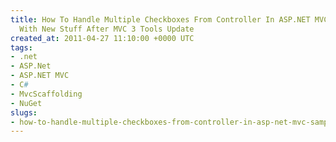 ```yaml
---
title: How To Handle Multiple Checkboxes From Controller In ASP.NET MVC - Sample App
  With New Stuff After MVC 3 Tools Update
created_at: 2011-04-27 11:10:00 +0000 UTC
tags:
- .net
- ASP.Net
- ASP.NET MVC
- C#
- MvcScaffolding
- NuGet
slugs:
- how-to-handle-multiple-checkboxes-from-controller-in-asp-net-mvc-sample-app-with-new-stuff-after-mvc-3-tools-update
---
```

